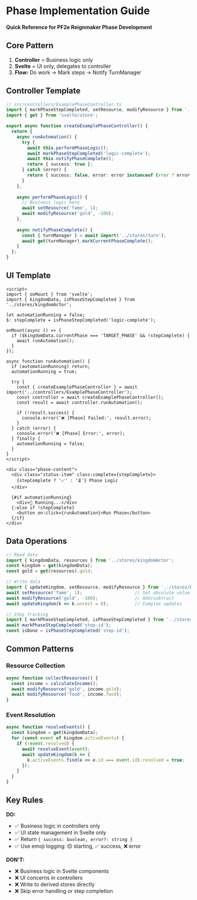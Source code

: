# Phase Implementation Guide

**Quick Reference for PF2e Reignmaker Phase Development**

## Core Pattern

1. **Controller** = Business logic only
2. **Svelte** = UI only, delegates to controller  
3. **Flow:** Do work → Mark steps → Notify TurnManager

## Controller Template

```typescript
// src/controllers/ExamplePhaseController.ts
import { markPhaseStepCompleted, setResource, modifyResource } from '../stores/kingdomActor';
import { get } from 'svelte/store';

export async function createExamplePhaseController() {
  return {
    async runAutomation() {
      try {
        await this.performPhaseLogic();
        await markPhaseStepCompleted('logic-complete');
        await this.notifyPhaseComplete();
        return { success: true };
      } catch (error) {
        return { success: false, error: error instanceof Error ? error.message : 'Unknown error' };
      }
    },
    
    async performPhaseLogic() {
      // Business logic here
      await setResource('fame', 1);
      await modifyResource('gold', -100);
    },
    
    async notifyPhaseComplete() {
      const { turnManager } = await import('../stores/turn');
      await get(turnManager).markCurrentPhaseComplete();
    }
  };
}
```

## UI Template

```svelte
<script>
import { onMount } from 'svelte';
import { kingdomData, isPhaseStepCompleted } from '../stores/kingdomActor';

let automationRunning = false;
$: stepComplete = isPhaseStepCompleted('logic-complete');

onMount(async () => {
  if ($kingdomData.currentPhase === 'TARGET_PHASE' && !stepComplete) {
    await runAutomation();
  }
});

async function runAutomation() {
  if (automationRunning) return;
  automationRunning = true;
  
  try {
    const { createExamplePhaseController } = await import('../controllers/ExamplePhaseController');
    const controller = await createExamplePhaseController();
    const result = await controller.runAutomation();
    
    if (!result.success) {
      console.error('❌ [Phase] Failed:', result.error);
    }
  } catch (error) {
    console.error('❌ [Phase] Error:', error);
  } finally {
    automationRunning = false;
  }
}
</script>

<div class="phase-content">
  <div class="status-item" class:complete={stepComplete}>
    {stepComplete ? '✅' : '⏳'} Phase Logic
  </div>
  
  {#if automationRunning}
    <div>🔄 Running...</div>
  {:else if !stepComplete}
    <button on:click={runAutomation}>Run Phase</button>
  {/if}
</div>
```

## Data Operations

```typescript
// Read data
import { kingdomData, resources } from '../stores/kingdomActor';
const kingdom = get(kingdomData);
const gold = get(resources).gold;

// Write data
import { updateKingdom, setResource, modifyResource } from '../stores/kingdomActor';
await setResource('fame', 1);                    // Set absolute value
await modifyResource('gold', -100);              // Add/subtract
await updateKingdom(k => k.unrest = 0);          // Complex updates

// Step tracking
import { markPhaseStepCompleted, isPhaseStepCompleted } from '../stores/kingdomActor';
await markPhaseStepCompleted('step-id');
const isDone = isPhaseStepCompleted('step-id');
```

## Common Patterns

### Resource Collection
```typescript
async function collectResources() {
  const income = calculateIncome();
  await modifyResource('gold', income.gold);
  await modifyResource('food', income.food);
}
```

### Event Resolution
```typescript
async function resolveEvents() {
  const kingdom = get(kingdomData);
  for (const event of kingdom.activeEvents) {
    if (!event.resolved) {
      await resolveEvent(event);
      await updateKingdom(k => {
        k.activeEvents.find(e => e.id === event.id).resolved = true;
      });
    }
  }
}
```

## Key Rules

**DO:**
- ✅ Business logic in controllers only
- ✅ UI state management in Svelte only  
- ✅ Return `{ success: boolean, error?: string }`
- ✅ Use emoji logging: 🟡 starting, ✅ success, ❌ error

**DON'T:**
- ❌ Business logic in Svelte components
- ❌ UI concerns in controllers
- ❌ Write to derived stores directly
- ❌ Skip error handling or step completion
